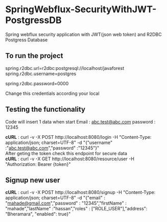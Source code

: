 # SpringWebflux-SecurityWithJWT-PostgressDB

Spring webflux security application with JWT(json web token) and R2DBC Postgress Database

## To run the project
spring.r2dbc.url=r2dbc:postgresql://localhost/javaforest     
spring.r2dbc.username=postgres   

spring.r2dbc.password=0000

Change this credentials according your local

## Testing the functionality
Code will insert 1 data when start
Email : abc.test@abc.com
password : 12345

**cURL** : curl -v -X POST http://localhost:8080/login -H "Content-Type: application/json; charset=UTF-8" -d "{\"username\" :\"abc.test@abc.com\",\"password\" :\"12345\"}"
<br />After geting the token check this endpoint for secure data  
**cURL** : curl -v -X GET http://localhost:8080/resource/user -H "Authorization: Bearer {token}"

## Signup new user
**cURL** : curl -v -X POST http://localhost:8080/signup -H "Content-Type: application/json; charset=UTF-8" -d "{\"email\" : \"mahade@gmail.com\",\"password\" : \"12345\",\"firstName\" : \"mahade\",\"lastName\" :\"hassan\",\"roles\" : [\"ROLE_USER\"],\"address\": \"Bheramara\", \"enabled\": true}"
